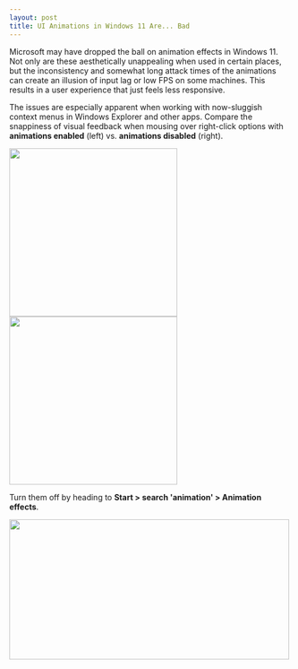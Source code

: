 ```yaml
---
layout: post
title: UI Animations in Windows 11 Are... Bad
---
```


Microsoft may have dropped the ball on animation effects in Windows 11. Not only are these aesthetically unappealing when used in certain places, but the inconsistency and somewhat long attack times of the animations can create an illusion of input lag or low FPS on some machines. This results in a user experience that just feels less responsive.

The issues are especially apparent when working with now-sluggish context menus in Windows Explorer and other apps. Compare the snappiness of visual feedback when mousing over right-click options with **animations enabled** (left) vs. **animations disabled** (right).

<img src="{{ site.baseurl }}/images/win11-anims-on.gif" width="300" height="300"> <img src="{{ site.baseurl }}/images/win11-anims-off.gif" width="300" height="300">

Turn them off by heading to **Start > search 'animation' > Animation effects**.

<img src="{{ site.baseurl }}/images/win11-anims-settings.png" width="500" height="250">
